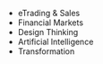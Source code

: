 - eTrading & Sales
- Financial Markets
- Design Thinking
- Artificial Intelligence
-  Transformation

<!---
joshinishad/joshinishad is a ✨ special ✨ repository because its `README.md` (this file) appears on your GitHub profile.
You can click the Preview link to take a look at your changes.
--->
